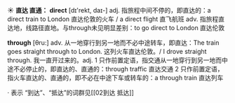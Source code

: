 ☀ <span class="category">**直达 直通：**</span>
<span class="vocabulary">**direct**</span> [dɪ'rekt, daɪ-] 
<span class="definition">adj. 指旅程中间不停的，即直达的：</span>a direct train to London 直达伦敦的火车 / a direct flight 直飞航班 <span class="definition">adv. 指旅程直达地，线路径直地。与through未见明显差别：</span>to go direct to London 直达伦敦

<span class="vocabulary">**through**</span> [θru:] 
<span class="definition">adv. 从一地穿行到另一地而不必中途转车，即直达：</span>The train goes straight through to London. 这列火车直达伦敦。/ I drove straight through. 我一直开过来的。<span class="definition">adj. 1 只作前置定语，指交通从一地穿行到另一地而中途不必停止的，即直达的、直通的：</span>through traffic 直达交通 <span class="definition">2 只作前置定语，指火车直达的、直通的，即不必在中途下车或转车的：</span>a through train 直达列车

· 表示 “到达”、“抵达”的词群见[[02到达 抵达]]
